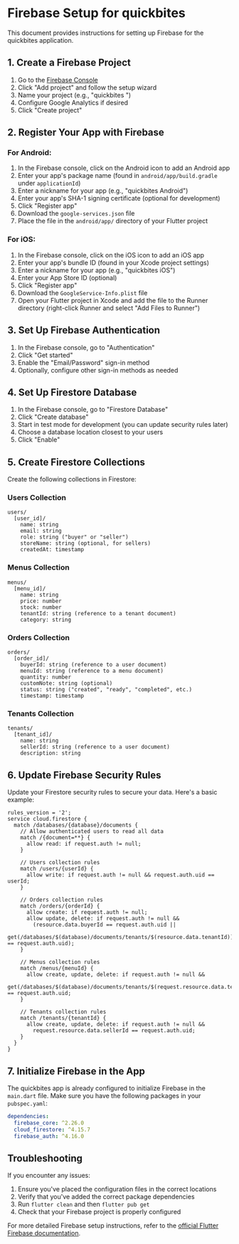 # Firebase Setup for quickbites 

This document provides instructions for setting up Firebase for the quickbites  application.

## 1. Create a Firebase Project

1. Go to the [Firebase Console](https://console.firebase.google.com/)
2. Click "Add project" and follow the setup wizard
3. Name your project (e.g., "quickbites ")
4. Configure Google Analytics if desired
5. Click "Create project"

## 2. Register Your App with Firebase

### For Android:

1. In the Firebase console, click on the Android icon to add an Android app
2. Enter your app's package name (found in `android/app/build.gradle` under `applicationId`)
3. Enter a nickname for your app (e.g., "quickbites  Android")
4. Enter your app's SHA-1 signing certificate (optional for development)
5. Click "Register app"
6. Download the `google-services.json` file
7. Place the file in the `android/app/` directory of your Flutter project

### For iOS:

1. In the Firebase console, click on the iOS icon to add an iOS app
2. Enter your app's bundle ID (found in your Xcode project settings)
3. Enter a nickname for your app (e.g., "quickbites  iOS")
4. Enter your App Store ID (optional)
5. Click "Register app"
6. Download the `GoogleService-Info.plist` file
7. Open your Flutter project in Xcode and add the file to the Runner directory (right-click Runner and select "Add Files to Runner")

## 3. Set Up Firebase Authentication

1. In the Firebase console, go to "Authentication"
2. Click "Get started"
3. Enable the "Email/Password" sign-in method
4. Optionally, configure other sign-in methods as needed

## 4. Set Up Firestore Database

1. In the Firebase console, go to "Firestore Database"
2. Click "Create database"
3. Start in test mode for development (you can update security rules later)
4. Choose a database location closest to your users
5. Click "Enable"

## 5. Create Firestore Collections

Create the following collections in Firestore:

### Users Collection

```
users/
  [user_id]/
    name: string
    email: string
    role: string ("buyer" or "seller")
    storeName: string (optional, for sellers)
    createdAt: timestamp
```

### Menus Collection

```
menus/
  [menu_id]/
    name: string
    price: number
    stock: number
    tenantId: string (reference to a tenant document)
    category: string
```

### Orders Collection

```
orders/
  [order_id]/
    buyerId: string (reference to a user document)
    menuId: string (reference to a menu document)
    quantity: number
    customNote: string (optional)
    status: string ("created", "ready", "completed", etc.)
    timestamp: timestamp
```

### Tenants Collection

```
tenants/
  [tenant_id]/
    name: string
    sellerId: string (reference to a user document)
    description: string
```

## 6. Update Firebase Security Rules

Update your Firestore security rules to secure your data. Here's a basic example:

```
rules_version = '2';
service cloud.firestore {
  match /databases/{database}/documents {
    // Allow authenticated users to read all data
    match /{document=**} {
      allow read: if request.auth != null;
    }
    
    // Users collection rules
    match /users/{userId} {
      allow write: if request.auth != null && request.auth.uid == userId;
    }
    
    // Orders collection rules
    match /orders/{orderId} {
      allow create: if request.auth != null;
      allow update, delete: if request.auth != null && 
        (resource.data.buyerId == request.auth.uid || 
        get(/databases/$(database)/documents/tenants/$(resource.data.tenantId)).data.sellerId == request.auth.uid);
    }
    
    // Menus collection rules
    match /menus/{menuId} {
      allow create, update, delete: if request.auth != null && 
        get(/databases/$(database)/documents/tenants/$(request.resource.data.tenantId)).data.sellerId == request.auth.uid;
    }
    
    // Tenants collection rules
    match /tenants/{tenantId} {
      allow create, update, delete: if request.auth != null && 
        request.resource.data.sellerId == request.auth.uid;
    }
  }
}
```

## 7. Initialize Firebase in the App

The quickbites  app is already configured to initialize Firebase in the `main.dart` file. Make sure you have the following packages in your `pubspec.yaml`:

```yaml
dependencies:
  firebase_core: ^2.26.0
  cloud_firestore: ^4.15.7
  firebase_auth: ^4.16.0
```

## Troubleshooting

If you encounter any issues:

1. Ensure you've placed the configuration files in the correct locations
2. Verify that you've added the correct package dependencies
3. Run `flutter clean` and then `flutter pub get`
4. Check that your Firebase project is properly configured

For more detailed Firebase setup instructions, refer to the [official Flutter Firebase documentation](https://firebase.flutter.dev/docs/overview). 